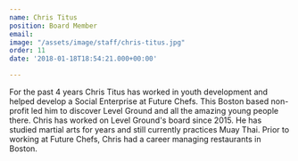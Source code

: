 ```yaml
---
name: Chris Titus
position: Board Member
email: 
image: "/assets/image/staff/chris-titus.jpg"
order: 11
date: '2018-01-18T18:54:21.000+00:00'

---
```

For the past 4 years Chris Titus has worked in youth development and helped develop a Social Enterprise at Future Chefs. This Boston based non-profit led him to discover Level Ground and all the amazing young people there. Chris has worked on Level Ground's board since 2015. He has studied martial arts for years and still currently practices Muay Thai. Prior to working at Future Chefs, Chris had a career managing restaurants in Boston.